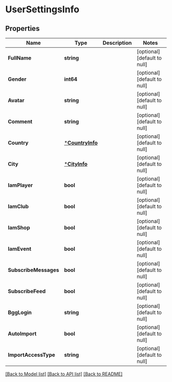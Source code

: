 # UserSettingsInfo

## Properties
Name | Type | Description | Notes
------------ | ------------- | ------------- | -------------
**FullName** | **string** |  | [optional] [default to null]
**Gender** | **int64** |  | [optional] [default to null]
**Avatar** | **string** |  | [optional] [default to null]
**Comment** | **string** |  | [optional] [default to null]
**Country** | [***CountryInfo**](CountryInfo.md) |  | [optional] [default to null]
**City** | [***CityInfo**](CityInfo.md) |  | [optional] [default to null]
**IamPlayer** | **bool** |  | [optional] [default to null]
**IamClub** | **bool** |  | [optional] [default to null]
**IamShop** | **bool** |  | [optional] [default to null]
**IamEvent** | **bool** |  | [optional] [default to null]
**SubscribeMessages** | **bool** |  | [optional] [default to null]
**SubscribeFeed** | **bool** |  | [optional] [default to null]
**BggLogin** | **string** |  | [optional] [default to null]
**AutoImport** | **bool** |  | [optional] [default to null]
**ImportAccessType** | **string** |  | [optional] [default to null]

[[Back to Model list]](../README.md#documentation-for-models) [[Back to API list]](../README.md#documentation-for-api-endpoints) [[Back to README]](../README.md)


